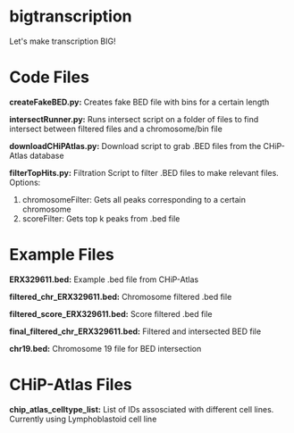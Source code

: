 # bigtranscription
Let's make transcription BIG!

# Code Files
**createFakeBED.py:** Creates fake BED file with bins for a certain length

**intersectRunner.py:** Runs intersect script on a folder of files to find intersect between filtered files and a chromosome/bin file

**downloadCHiPAtlas.py:** Download script to grab .BED files from the CHiP-Atlas database

**filterTopHits.py:** Filtration Script to filter .BED files to make relevant files. 
Options: 
1) chromosomeFilter: Gets all peaks corresponding to a certain chromosome
2) scoreFilter: Gets top k peaks from .bed file

# Example Files
**ERX329611.bed:** Example .bed file from CHiP-Atlas

**filtered_chr_ERX329611.bed:** Chromosome filtered .bed file

**filtered_score_ERX329611.bed:** Score filtered .bed file

**final_filtered_chr_ERX329611.bed:** Filtered and intersected BED file

**chr19.bed:** Chromosome 19 file for BED intersection

# CHiP-Atlas Files
**chip_atlas_celltype_list:** List of IDs assosciated with different cell lines. Currently using Lymphoblastoid cell line
